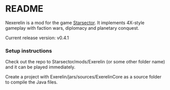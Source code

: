 # README #

Nexerelin is a mod for the game [Starsector](http://fractalsoftworks.com). It implements 4X-style gameplay with faction wars, diplomacy and planetary conquest.

Current release version: v0.4.1

### Setup instructions ###
Check out the repo to Starsector/mods/Exerelin (or some other folder name) and it can be played immediately. 

Create a project with Exerelin/jars/sources/ExerelinCore as a source folder to compile the Java files.